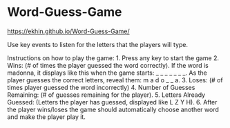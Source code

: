 # Word-Guess-Game
https://ekhin.github.io/Word-Guess-Game/

Use key events to listen for the letters that the players will type.

Instructions on how to play the game:
    1. Press any key to start the game
    2. Wins: (# of times the player guessed the word correctly).
        If the word is madonna, it displays like this when the game starts: _ _ _ _ _ _ _.
        As the player guesses the correct letters, reveal them: m a d o _  _ a.
    3. Loses: (# of times player guessed the word incorrectly)
    4. Number of Guesses Remaining: (# of guesses remaining for the player).
    5. Letters Already Guessed: (Letters the player has guessed, displayed like L Z Y H).
    6. After the player wins/loses the game should automatically choose another word and make the player play it.